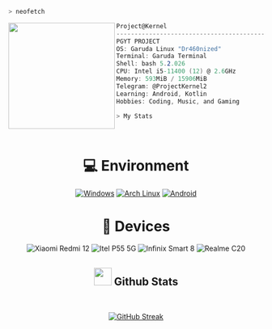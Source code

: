 ```zsh
> neofetch
```

<img align="left" src="img/test.png" width="210px"/> 

```csharp
Project@Kernel
---------------------------------------------------
PGYT PROJECT
OS: Garuda Linux "Dr460nized"
Terminal: Garuda Terminal
Shell: bash 5.2.026
CPU: Intel i5-11400 (12) @ 2.6GHz
Memory: 593MiB / 15906MiB
Telegram: @ProjectKernel2
Learning: Android, Kotlin
Hobbies: Coding, Music, and Gaming

```
```zsh
> My Stats
```

<div align="center"> 

<br>
  
# 💻 Environment
[![Windows](https://img.shields.io/badge/Windows-00BBFF?style=flat-square&logo=Windows&logoColor=FFFFFF&labelColor=00BBFF)](https://www.microsoft.com/windows11)
[![Arch Linux](https://img.shields.io/badge/Arch%20Linux-008BFF?style=flat-square&logo=arch-linux&logoColor=FFFFFF&labelColor=008BFF)](https://archlinux.org)
[![Android](https://img.shields.io/badge/Android-00C000?style=flat-square&logo=android&logoColor=FFFFFF&labelColor=00C000)](https://www.android.com/android-11/)

# 📱 Devices
![Xiaomi Redmi 12](https://img.shields.io/badge/Xiaomi%20Redmi%2012-ED9121?style=flat-square&logo=xiaomi&logoColor=ffffff)
![Itel P55 5G](https://img.shields.io/badge/Itel%20P55%205G-ED9121?style=flat-square&logo=itel&logoColor=ffffff)
![Infinix Smart 8](https://img.shields.io/badge/Infinix%20Smart%208-ED9121?style=flat-square&logo=infinix&logoColor=ffffff)
![Realme C20](https://img.shields.io/badge/Realme%20C20-ED9121?style=flat-square&logo=realme&logoColor=ffffff)

<div align="center"> 
  
## <img src="https://media.giphy.com/media/cj87CxfRtrUifF3Ryk/giphy.gif" width="35"><b> Github Stats </b>
<br>

<div align="center">
  
[![GitHub Streak](https://streak-stats.demolab.com/?user=KernelBuilding&theme=youtube-dark)](https://git.io/streak-stats)

</div>

<br>

